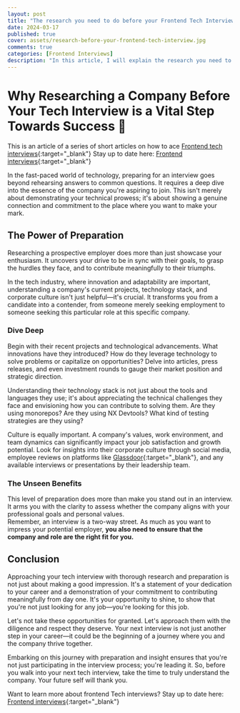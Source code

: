 ```yaml
---
layout: post
title: "The research you need to do before your Frontend Tech Interview"
date: 2024-03-17
published: true
cover: assets/research-before-your-frontend-tech-interview.jpg
comments: true
categories: [Frontend Interviews]
description: "In this article, I will explain the research you need to do before attending your Frontend Tech Interview"
---
```


# Why Researching a Company Before Your Tech Interview is a Vital Step Towards Success 🚀

This is an article of a series of short articles on how to ace [Frontend tech interviews](/categories/frontend-interviews/){:target="_blank"}
Stay up to date here: [Frontend interviews](https://www.simplified.courses/frontend-interviews){:target="_blank"}

In the fast-paced world of technology, preparing for an interview goes beyond rehearsing answers to common questions. 
It requires a deep dive into the essence of the company you're aspiring to join. 
This isn't merely about demonstrating your technical prowess; it's about showing a genuine connection and 
commitment to the place where you want to make your mark. 

## The Power of Preparation

Researching a prospective employer does more than just showcase your enthusiasm. 
It uncovers your drive to be in sync with their goals, to grasp the hurdles they face, and to contribute meaningfully to their triumphs.

In the tech industry, where innovation and adaptability are important, understanding a company's current projects, 
technology stack, and corporate culture isn't just helpful—it's crucial. 
It transforms you from a candidate into a contender, from someone merely seeking employment to someone seeking 
this particular role at this specific company. 

### Dive Deep 

Begin with their recent projects and technological advancements. 
What innovations have they introduced? 
How do they leverage technology to solve problems or capitalize on opportunities? 
Delve into articles, press releases, and even investment rounds to gauge their market position and strategic direction.

Understanding their technology stack is not just about the tools and languages they use; 
it's about appreciating the technical challenges they face and envisioning how you can contribute to solving them. 
Are they using monorepos? Are they using NX Devtools? What kind of testing strategies are they using?

Culture is equally important. A company's values, work environment, and team dynamics can significantly impact your job 
satisfaction and growth potential. 
Look for insights into their corporate culture through social media, employee reviews on platforms like [Glassdoor](https://www.glasdoor.com){:target="_blank"}, 
and any available interviews or presentations by their leadership team.

### The Unseen Benefits

This level of preparation does more than make you stand out in an interview. 
It arms you with the clarity to assess whether the company aligns with your professional goals and personal values.  
Remember, an interview is a two-way street. As much as you want to impress your potential employer, 
**you also need to ensure that the company and role are the right fit for you.**

## Conclusion

Approaching your tech interview with thorough research and preparation is not just about making a good impression. 
It's a statement of your dedication to your career and a demonstration of your commitment to contributing meaningfully from day one. 
It's your opportunity to shine, to show that you're not just looking for any job—you're looking for this job.

Let's not take these opportunities for granted. 
Let's approach them with the diligence and respect they deserve. 
Your next interview is not just another step in your career—it could be the beginning of a journey where you and the company thrive together. 

Embarking on this journey with preparation and insight ensures that you're not just participating in the interview process; 
you're leading it. 
So, before you walk into your next tech interview, take the time to truly understand the company. 
Your future self will thank you.

Want to learn more about frontend Tech interviews? Stay up to date here: [Frontend interviews](https://www.simplified.courses/frontend-interviews){:target="_blank"}
